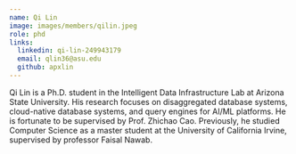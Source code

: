 ```yaml
---
name: Qi Lin
image: images/members/qilin.jpeg
role: phd
links:
  linkedin: qi-lin-249943179
  email: qlin36@asu.edu
  github: apxlin
---
```


Qi Lin is a Ph.D. student in the Intelligent Data Infrastructure Lab at Arizona State University. His research focuses on disaggregated database systems, cloud-native database systems, and query engines for AI/ML platforms. He is fortunate to be supervised by Prof. Zhichao Cao. Previously, he studied Computer Science as a master student at the  University of California Irvine, supervised by professor Faisal Nawab.

